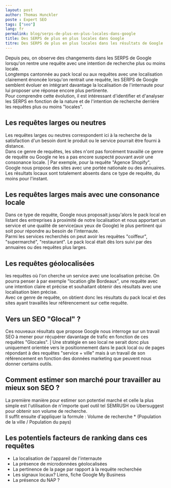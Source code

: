 ```yaml
---
layout: post
author: Thomas Hunckler
poste : Expert SEO
tags: ["seo"]
lang: fr
permalink: blog/serps-de-plus-en-plus-locales-dans-google
title: Des SERPS de plus en plus locales dans Google
titre: Des SERPS de plus en plus locales dans les résultats de Google
---
```

Depuis peu, on observe des changements dans les SERPS de Google lorsqu'on rentre une requête avec une intention de recherche plus ou moins locale. \
Longtemps cantonnée au pack local ou aux requêtes avec une localisation clairement énoncée lorsqu'on rentrait une requête, les SERPS de Google semblent évoluer en intégrant davantage la localisation de l'internaute pour lui proposer une réponse encore plus pertinente. \
Pour comprendre cette évolution, il est intéressant d'identifier et d'analyser les SERPS en fonction de la nature et de l'intention de recherche derrière les requêtes plus ou moins "locales".

## Les requêtes larges ou neutres
Les requêtes larges ou neutres correspondent ici à la recherche de la satisfaction d'un besoin dont le produit ou le service pourrait être fourni à distance. \
Dans ce genre de requêtes, les sites n'ont pas forcément travaillé ce genre de requête ou Google ne les a pas encore suspecté pouvant avoir une consonance locale. |
Par exemple, pour la requête "Agence Shopify", Google nous propose des sites avec une portée nationale ou des annuaires. Les résultats locaux sont totalement absents dans ce type de requête, du moins pour l'instant.

## Les requêtes larges mais avec une consonance locale
Dans ce type de requête, Google nous proposait jusqu'alors le pack local en listant des entreprises à proximité de notre localisation et nous apportant un service et une qualité de service(aux yeux de Google) le plus pertinent qui soit pour répondre au besoin de l'internaute. \
Parmi les services recherchés on peut avoir les requêtes "coiffeur", "supermarché", "restaurant".
Le pack local était dès lors suivi par des annuaires ou des requêtes plus larges.

## Les requêtes géolocalisées
les requêtes où l'on cherche un service avec une localisation précise.
On pourra penser à par exemple "location gîte Bordeaux", une requête avec une intention claire et précise et souhaitant obtenir des résultats avec une localisation bien précise. \
Avec ce genre de requête, on obtient donc les résultats du pack local et des sites ayant travaillés leur référencement sur cette requête.

## Vers un SEO "Glocal" ?
Ces nouveaux résultats que propose Google nous interroge sur un travail SEO à mener pour récupérer davantage de trafic en fonction de ces requêtes "Glocales". |
Une stratégie en seo local ne serait donc plus uniquement orientée vers le positionnement dans le pack local ou de pages répondant à des requêtes "service + ville" mais à un travail de son référencement en fonction des données marketing que peuvent nous donner certains outils.

## Comment estimer son marché pour travailler au mieux son SEO ?
La première manière pour estimer son potentiel marché et celle la plus simple est l'utilisation de n'importe quel outil tel SEMRUSH ou Ubersuggest pour obtenir son volume de recherche. \
Il suffit ensuite d'appliquer la formule : Volume de recherche * (Population de la ville / Population du pays)

## Les potentiels facteurs de ranking dans ces requêtes
- La localisation de l'appareil de l'internaute
- La présence de microdonnées géolocalisées
- La pertinence de la page par rapport à la requête recherchée
- Les signaux locaux? Liens, fiche Google My Business
- La présence du NAP ?




